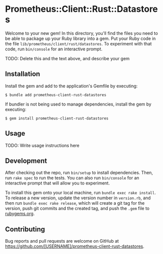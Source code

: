# Prometheus::Client::Rust::Datastores

Welcome to your new gem! In this directory, you'll find the files you need to be able to package up your Ruby library into a gem. Put your Ruby code in the file `lib/prometheus/client/rust/datastores`. To experiment with that code, run `bin/console` for an interactive prompt.

TODO: Delete this and the text above, and describe your gem

## Installation

Install the gem and add to the application's Gemfile by executing:

    $ bundle add prometheus-client-rust-datastores

If bundler is not being used to manage dependencies, install the gem by executing:

    $ gem install prometheus-client-rust-datastores

## Usage

TODO: Write usage instructions here

## Development

After checking out the repo, run `bin/setup` to install dependencies. Then, run `rake spec` to run the tests. You can also run `bin/console` for an interactive prompt that will allow you to experiment.

To install this gem onto your local machine, run `bundle exec rake install`. To release a new version, update the version number in `version.rb`, and then run `bundle exec rake release`, which will create a git tag for the version, push git commits and the created tag, and push the `.gem` file to [rubygems.org](https://rubygems.org).

## Contributing

Bug reports and pull requests are welcome on GitHub at https://github.com/[USERNAME]/prometheus-client-rust-datastores.

